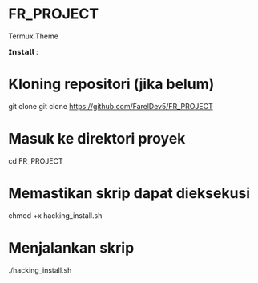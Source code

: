 # FR_PROJECT
Termux Theme

𝗜𝗻𝘀𝘁𝗮𝗹𝗹 :
# Kloning repositori (jika belum)
git clone git clone https://github.com/FarelDev5/FR_PROJECT

# Masuk ke direktori proyek
cd FR_PROJECT

# Memastikan skrip dapat dieksekusi
chmod +x hacking_install.sh

# Menjalankan skrip
./hacking_install.sh
